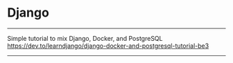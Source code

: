 # Django

---

Simple tutorial to mix Django, Docker, and PostgreSQL
https://dev.to/learndjango/django-docker-and-postgresql-tutorial-be3

---
